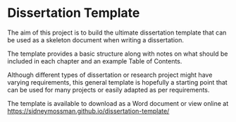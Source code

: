 # Dissertation Template
The aim of this project is to build the ultimate dissertation template that can be used as a skeleton document when writing a dissertation.

The template provides a basic structure along with notes on what should be included in each chapter and an example Table of Contents.

Although different types of dissertation or research project might have varying requirements, this general template is hopefully a starting point that can be used for many projects or easily adapted as per requirements.

The template is available to download as a Word document or view online at https://sidneymossman.github.io/dissertation-template/
